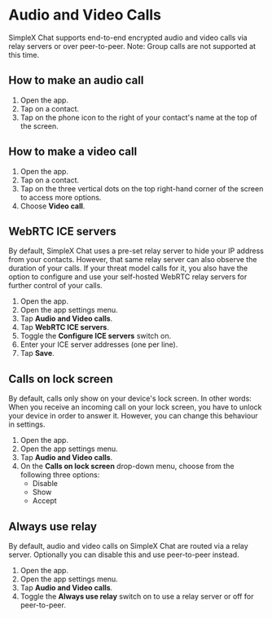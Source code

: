 # Audio and Video Calls

SimpleX Chat supports end-to-end encrypted audio and video calls via relay servers or over peer-to-peer. Note: Group calls are not supported at this time. 

## How to make an audio call

1. Open the app. 
2. Tap on a contact. 
3. Tap on the phone icon to the right of your contact's name at the top of the screen.

## How to make a video call

1. Open the app. 
2. Tap on a contact. 
3. Tap on the three vertical dots on the top right-hand corner of the screen to access more options.
4. Choose **Video call**. 

## WebRTC ICE servers

By default, SimpleX Chat uses a pre-set relay server to hide your IP address from your contacts. However, that same relay server can also observe the duration of your calls. If your threat model calls for it, you also have the option to configure and use your self-hosted WebRTC relay servers for further control of your calls.  

1. Open the app. 
2. Open the app settings menu.
3. Tap **Audio and Video calls**. 
4. Tap **WebRTC ICE servers**.
5. Toggle the **Configure ICE servers** switch on. 
6. Enter your ICE server addresses (one per line).
7. Tap **Save**.

## Calls on lock screen

By default, calls only show on your device's lock screen. In other words: When you receive an incoming call on your lock screen, you have to unlock your device in order to answer it. However, you can change this behaviour in settings. 

1. Open the app. 
2. Open the app settings menu.
3. Tap **Audio and Video calls**. 
4. On the **Calls on lock screen** drop-down menu, choose from the following three options:
    - Disable
    - Show
    - Accept

## Always use relay

By default, audio and video calls on SimpleX Chat are routed via a relay server. Optionally you can disable this and use peer-to-peer instead.

1. Open the app. 
2. Open the app settings menu. 
3. Tap **Audio and Video calls**. 
4. Toggle the **Always use relay** switch on to use a relay server or off for peer-to-peer.